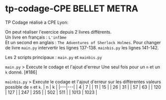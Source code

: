 # tp-codage-CPE BELLET METRA

TP Codage réalisé a CPE Lyon:

On peut réaliser l'exercice depuis 2 livres différents.   
Un livre en français : ``L'infâme``  
Et un second en anglais : ```The Adventures of Sherlock Holmes```.
Pour changer de livre ``main.py`` intervertir les lignes 137-138.
``mainbis.py`` les lignes 141-142.

Les 2 scripts principaux : 
```main.py``` et ```mainbis.py```
  
```main.py``` > Execute le codage et l'ajout d'erreur Une seul fois pour un `n` et un `k` donné. [#186]

```mainbis.py``` > Execute le codage et l'ajout d'erreur sur les différentes valeurs possible de `n` et `k`.
| n | k |
|---|---|
| 4 | 7 |
|  11 | 15  |
| 26  |  31 |
|  57 | 63  |
|  120 |  127 |
| 247  |  255 |
|  502 |  511 |
|  1013 |  1023 |

